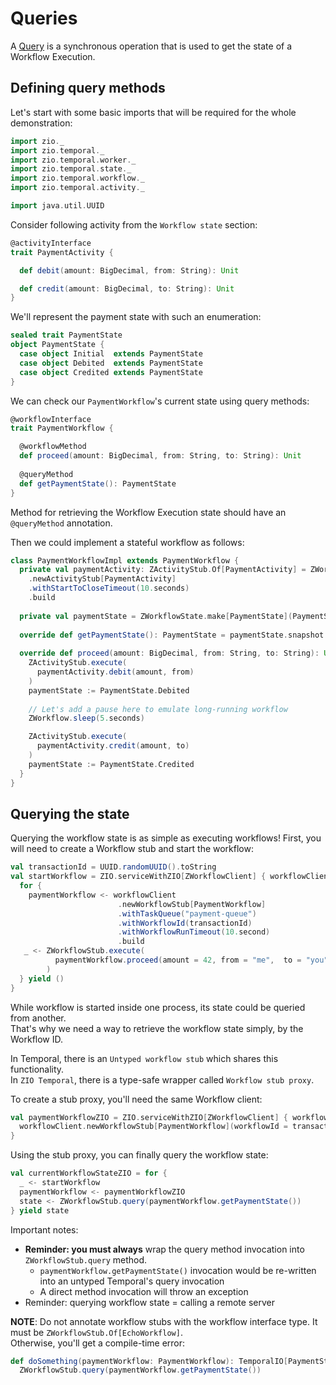 # Queries
A [Query](https://docs.temporal.io/workflows#query) is a synchronous operation that is used to get the state of a Workflow Execution.  

## Defining query methods

Let's start with some basic imports that will be required for the whole demonstration:

```scala mdoc:silent
import zio._
import zio.temporal._
import zio.temporal.worker._
import zio.temporal.state._
import zio.temporal.workflow._
import zio.temporal.activity._

import java.util.UUID
```

Consider following activity from the `Workflow state` section:

```scala mdoc:silent
@activityInterface
trait PaymentActivity {

  def debit(amount: BigDecimal, from: String): Unit

  def credit(amount: BigDecimal, to: String): Unit
}
```

We'll represent the payment state with such an enumeration:

```scala mdoc
sealed trait PaymentState
object PaymentState {
  case object Initial  extends PaymentState
  case object Debited  extends PaymentState
  case object Credited extends PaymentState
}
```

We can check our `PaymentWorkflow`'s current state using query methods:

```scala mdoc
@workflowInterface
trait PaymentWorkflow {

  @workflowMethod
  def proceed(amount: BigDecimal, from: String, to: String): Unit
  
  @queryMethod
  def getPaymentState(): PaymentState
}
```

Method for retrieving the Workflow Execution state should have an `@queryMethod` annotation.

Then we could implement a stateful workflow as follows:

```scala mdoc:silent
class PaymentWorkflowImpl extends PaymentWorkflow {
  private val paymentActivity: ZActivityStub.Of[PaymentActivity] = ZWorkflow
    .newActivityStub[PaymentActivity]
    .withStartToCloseTimeout(10.seconds)
    .build
    
  private val paymentState = ZWorkflowState.make[PaymentState](PaymentState.Initial)
  
  override def getPaymentState(): PaymentState = paymentState.snapshot
  
  override def proceed(amount: BigDecimal, from: String, to: String): Unit = {
    ZActivityStub.execute(
      paymentActivity.debit(amount, from)
    )
    paymentState := PaymentState.Debited
    
    // Let's add a pause here to emulate long-running workflow 
    ZWorkflow.sleep(5.seconds)

    ZActivityStub.execute(
      paymentActivity.credit(amount, to)
    )
    paymentState := PaymentState.Credited
  }
}
```

## Querying the state
Querying the workflow state is as simple as executing workflows!
First, you will need to create a Workflow stub and start the workflow:

```scala mdoc:silent
val transactionId = UUID.randomUUID().toString
val startWorkflow = ZIO.serviceWithZIO[ZWorkflowClient] { workflowClient =>
  for {
    paymentWorkflow <- workflowClient
                        .newWorkflowStub[PaymentWorkflow]
                        .withTaskQueue("payment-queue")
                        .withWorkflowId(transactionId)
                        .withWorkflowRunTimeout(10.second)
                        .build
   _ <- ZWorkflowStub.execute(
          paymentWorkflow.proceed(amount = 42, from = "me",  to = "you")
        )
  } yield ()
}
```

While workflow is started inside one process, its state could be queried from another.  
That's why we need a way to retrieve the workflow state simply, by the Workflow ID.  

In Temporal, there is an `Untyped workflow stub` which shares this functionality.  
In `ZIO Temporal`, there is a type-safe wrapper called `Workflow stub proxy`.  

To create a stub proxy, you'll need the same Workflow client:

```scala mdoc:silent
val paymentWorkflowZIO = ZIO.serviceWithZIO[ZWorkflowClient] { workflowClient =>
  workflowClient.newWorkflowStub[PaymentWorkflow](workflowId = transactionId)
}
```

Using the stub proxy, you can finally query the workflow state:

```scala mdoc:silent
val currentWorkflowStateZIO = for {
  _ <- startWorkflow
  paymentWorkflow <- paymentWorkflowZIO
  state <- ZWorkflowStub.query(paymentWorkflow.getPaymentState())
} yield state
```

Important notes:

- **Reminder: you must always** wrap the query method invocation into `ZWorkflowStub.query` method.
  - `paymentWorkflow.getPaymentState()` invocation would be re-written into an untyped Temporal's query invocation
  - A direct method invocation will throw an exception
- Reminder: querying workflow state = calling a remote server

**NOTE**: Do not annotate workflow stubs with the workflow interface type. It must be `ZWorkflowStub.Of[EchoWorkflow]`.  
Otherwise, you'll get a compile-time error:

```scala mdoc:fail
def doSomething(paymentWorkflow: PaymentWorkflow): TemporalIO[PaymentState] =
  ZWorkflowStub.query(paymentWorkflow.getPaymentState())
```
